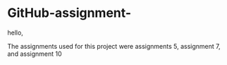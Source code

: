 # GitHub-assignment-

hello,

  The assignments used for this project were assignments 5, assignment 7, and assignment 10
